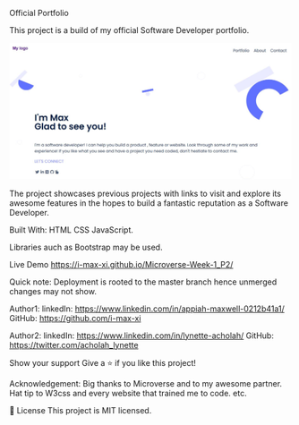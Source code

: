 Official Portfolio

This project is a build of my official Software Developer portfolio.

![sneak peak of project deployment](Assets/sneak_peak.JPG)


The project showcases previous projects with links to visit and explore its awesome features in the hopes to build a fantastic reputation as a Software Developer.

Built With:
    HTML
    CSS
    JavaScript.

Libraries auch as Bootstrap may be used.

Live Demo
https://i-max-xi.github.io/Microverse-Week-1_P2/

Quick note: Deployment is rooted to the master branch hence unmerged changes may not show.

Author1: 
    linkedIn: https://www.linkedin.com/in/appiah-maxwell-0212b41a1/
    GitHub: https://github.com/i-max-xi

Author2: 
    linkedIn: https://www.linkedin.com/in/lynette-acholah/
    GitHub: https://twitter.com/acholah_lynette

Show your support
Give a ⭐️ if you like this project!

Acknowledgement:
    Big thanks to Microverse and to my awesome partner.
    Hat tip to W3css and every website that trained me to code.
    etc.

📝 License
   This project is MIT licensed.
